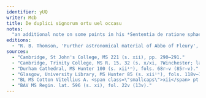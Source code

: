```yaml
---
identifier: yUQ
writer: Mcb
title: De duplici signorum ortu uel occasu
notes:
  "an additional note on some points in his *Sententia de ratione sphaerae*"
editions:
  - "R. B. Thomson, 'Further astronomical material of Abbo of Fleury', *Mediaeval Studies* 50 (1988) 671–3 (text, 673)."
sources:
  - "Cambridge, St John's College, MS 221 (s. xii), pp. 290–291."
  - "Cambridge, Trinity College, MS R. 15. 32 (s. x/xi, ?Winchester; later St Augustine's), fol. 7r–v."
  - "Durham Cathedral, MS Hunter 100 (s. xiiⁱⁿ), fols. 68r–v (85r–v)."
  - "Glasgow, University Library, MS Hunter 85 (s. xiiⁱⁿ), fols. 118v–119r (97v–98r)."
  - "BL MS Cotton Vitellius A. <span class=\"smallcaps\">xii</span> pt. 1 (s. xi), fols. 64r–v."
  - "BAV MS Regin. lat. 596 (s. xi), fol. 22v (13v)."
---
```

